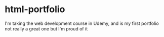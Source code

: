# html-portfolio
I'm taking the web development course in Udemy, and is my first portfolio not really a great one but I'm proud of it  

